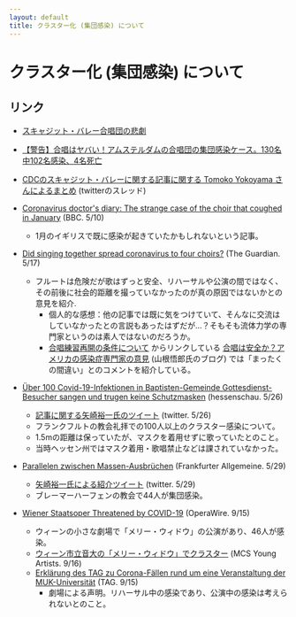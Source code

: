 ```yaml
---
layout: default
title: クラスター化 (集団感染) について
---
```


# クラスター化 (集団感染) について

## リンク

- [スキャジット・バレー合唱団の悲劇](https://note.com/xylnao/n/n94b63ff82753)

- [【警告】合唱はヤバい！アムステルダムの合唱団の集団感染ケース。130名中102名感染、4名死亡](https://mcsya.org/attention-choir-case-amsterdam/)

- [CDCのスキャジット・バレーに関する記事に関する Tomoko Yokoyama さんによるまとめ](https://twitter.com/tomokoyokoyama/status/1260954136406712321) (twitterのスレッド)

- [Coronavirus doctor's diary: The strange case of the choir that coughed in January](https://www.bbc.com/news/health-52589449) (BBC. 5/10) 
  - 1月のイギリスで既に感染が起きていたかもしれないという記事。

- [Did singing together spread coronavirus to four choirs?](https://www.theguardian.com/world/2020/may/17/did-singing-together-spread-coronavirus-to-four-choirs) (The Guardian. 5/17) 
  - フルートは危険だが歌はずっと安全、リハーサルや公演の間ではなく、その前後に社会的距離を撮っていなかったのが真の原因ではないかとの意見を紹介.
	- 個人的な感想：他の記事では既に気をつけていて、そんなに交流はしていなかったとの言説もあったはずだが…？そもそも流体力学の専門家というのは素人ではないのだろうか。
	- [合唱練習再開の条件について](offline-reharsal.html) からリンクしている [合唱は安全か？アメリカの感染症専門家の意見](https://mcsya.org/singing-together-safe-or-not/) (山根悟郎氏のブログ) では「まったくの間違い」とのコメントを紹介している。

- [Über 100 Covid-19-Infektionen in Baptisten-Gemeinde Gottesdienst-Besucher sangen und trugen keine Schutzmasken](https://www.hessenschau.de/gesellschaft/ueber-100-covid-19-infektionen-gottesdienst-besucher-sangen-und-trugen-keine-schutzmasken,corona-ausbruch-baptisten-reaktion-gemeinde-100.html) (hessenschau. 5/26)
  - [記事に関する矢崎裕一氏のツイート](https://twitter.com/luigiyazaki/status/1265209950248349696) (twitter. 5/26)
  - フランクフルトの教会礼拝での100人以上のクラスター感染について。
  - 1.5mの距離は保っていたが、マスクを着用せずに歌っていたとのこと。
  - 当時ヘッセン州ではマスク着用・歌唱禁止などは課されていなかった。

- [Parallelen zwischen Massen-Ausbrüchen](https://www.faz.net/aktuell/politik/inland/corona-ausbruch-parallelen-zwischen-frankfurt-und-bremerhaven-16791843.html) (Frankfurter Allgemeine. 5/29)
  - [矢崎裕一氏による紹介ツイート](https://twitter.com/luigiyazaki/status/1266376509310156802) (twitter. 5/29)
  - ブレーマーハーフェンの教会で44人が集団感染。
- [Wiener Staatsoper Threatened by COVID-19](https://operawire.com/wiener-staatsoper-threatened-by-covid-19/) (OperaWire. 9/15)
  - ウィーンの小さな劇場で「メリー・ウィドウ」の公演があり、46人が感染。
  - [ウィーン市立音大の「メリー・ウィドウ」でクラスター](https://mcsya.org/vienna-cluster-merry-widow/) (MCS Young Artists. 9/16)
  - [Erklärung des TAG zu Corona-Fällen rund um eine Veranstaltung der MUK-Universität](https://www.dastag.at/erklaerung-tag) (TAG. 9/15)
	- 劇場による声明。リハーサル中の感染であり、公演中の感染は考えられないとのこと。
  
